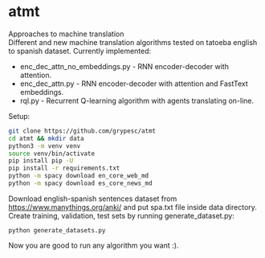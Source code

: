 # atmt
Approaches to machine translation  
Different and new machine translation algorithms tested on tatoeba english to spanish dataset. Currently implemented:
* enc_dec_attn_no_embeddings.py - RNN encoder-decoder with attention.
* enc_dec_attn.py - RNN encoder-decoder with attention and FastText embeddings.
* rql.py - Recurrent Q-learning algorithm with agents translating on-line.

Setup:
```bash
git clone https://github.com/grypesc/atmt
cd atmt && mkdir data
python3 -m venv venv
source venv/bin/activate
pip install pip -U
pip install -r requirements.txt
python -m spacy download en_core_web_md
python -m spacy download es_core_news_md
```
Download english-spanish sentences dataset from https://www.manythings.org/anki/ and put spa.txt file inside data directory. 
Create training, validation, test sets by running generate_dataset.py:

```python3
python generate_datasets.py
```

Now you are good to run any algorithm you want :).
